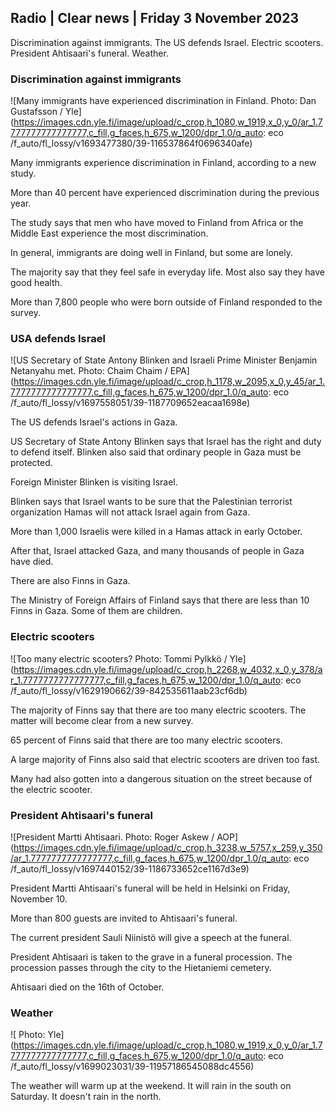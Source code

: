 ## Radio \| Clear news \| Friday 3 November 2023

Discrimination against immigrants. The US defends Israel. Electric scooters. President Ahtisaari's funeral. Weather.

### Discrimination against immigrants

![Many immigrants have experienced discrimination in Finland. Photo: Dan Gustafsson / Yle](https://images.cdn.yle.fi/image/upload/c_crop,h_1080,w_1919,x_0,y_0/ar_1.7777777777777777,c_fill,g_faces,h_675,w_1200/dpr_1.0/q_auto: eco /f_auto/fl_lossy/v1693477380/39-116537864f0696340afe)

Many immigrants experience discrimination in Finland, according to a new study.

More than 40 percent have experienced discrimination during the previous year.

The study says that men who have moved to Finland from Africa or the Middle East experience the most discrimination.

In general, immigrants are doing well in Finland, but some are lonely.

The majority say that they feel safe in everyday life. Most also say they have good health.

More than 7,800 people who were born outside of Finland responded to the survey.

### USA defends Israel

![US Secretary of State Antony Blinken and Israeli Prime Minister Benjamin Netanyahu met. Photo: Chaim Chaim / EPA](https://images.cdn.yle.fi/image/upload/c_crop,h_1178,w_2095,x_0,y_45/ar_1.7777777777777777,c_fill,g_faces,h_675,w_1200/dpr_1.0/q_auto: eco /f_auto/fl_lossy/v1697558051/39-1187709652eacaa1698e)

The US defends Israel's actions in Gaza.

US Secretary of State Antony Blinken says that Israel has the right and duty to defend itself. Blinken also said that ordinary people in Gaza must be protected.

Foreign Minister Blinken is visiting Israel.

Blinken says that Israel wants to be sure that the Palestinian terrorist organization Hamas will not attack Israel again from Gaza.

More than 1,000 Israelis were killed in a Hamas attack in early October.

After that, Israel attacked Gaza, and many thousands of people in Gaza have died.

There are also Finns in Gaza.

The Ministry of Foreign Affairs of Finland says that there are less than 10 Finns in Gaza. Some of them are children.

### Electric scooters

![Too many electric scooters? Photo: Tommi Pylkkö / Yle](https://images.cdn.yle.fi/image/upload/c_crop,h_2268,w_4032,x_0,y_378/ar_1.7777777777777777,c_fill,g_faces,h_675,w_1200/dpr_1.0/q_auto: eco /f_auto/fl_lossy/v1629190662/39-842535611aab23cf6db)

The majority of Finns say that there are too many electric scooters. The matter will become clear from a new survey.

65 percent of Finns said that there are too many electric scooters.

A large majority of Finns also said that electric scooters are driven too fast.

Many had also gotten into a dangerous situation on the street because of the electric scooter.

### President Ahtisaari's funeral

![President Martti Ahtisaari. Photo: Roger Askew / AOP](https://images.cdn.yle.fi/image/upload/c_crop,h_3238,w_5757,x_259,y_350/ar_1.7777777777777777,c_fill,g_faces,h_675,w_1200/dpr_1.0/q_auto: eco /f_auto/fl_lossy/v1697440152/39-1186733652ce1167d3e9)

President Martti Ahtisaari's funeral will be held in Helsinki on Friday, November 10.

More than 800 guests are invited to Ahtisaari's funeral.

The current president Sauli Niinistö will give a speech at the funeral.

President Ahtisaari is taken to the grave in a funeral procession. The procession passes through the city to the Hietaniemi cemetery.

Ahtisaari died on the 16th of October.

### Weather

![ Photo: Yle](https://images.cdn.yle.fi/image/upload/c_crop,h_1080,w_1919,x_0,y_0/ar_1.7777777777777777,c_fill,g_faces,h_675,w_1200/dpr_1.0/q_auto: eco /f_auto/fl_lossy/v1699023031/39-11957186545088dc4556)

The weather will warm up at the weekend. It will rain in the south on Saturday. It doesn't rain in the north.
